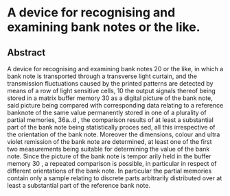 # A device for recognising and examining bank notes or the like.

## Abstract
A device for recognising and examining bank notes 20 or the like, in which a bank note is transported through a transverse light curtain, and the transmission fluctuations caused by the printed patterns are detected by means of a row of light sensitive cells, 10 the output signals thereof being stored in a matrix buffer memory 30 as a digital picture of the bank note, said picture being compared with corresponding data relating to a reference banknote of the same value permanently stored in one of a plurality of partial memories, 36a..d , the comparison results of at least a substantial part of the bank note being statistically proces sed, all this irrespective of the orientation of the bank note. Moreover the dimensions, colour and ultra violet remission of the bank note are determined, at least one of the first two measurements being suitable for determining the value of the bank note. Since the picture of the bank note is tempor arily held in the buffer memory 30 , a repeated comparison is possible, in particular in respect of different orientations of the bank note. In particular the partial memories contain only a sample relating to discrete parts arbitrarily distributed over at least a substantial part of the reference bank note.